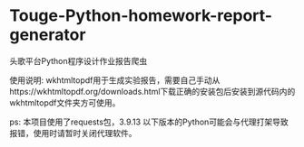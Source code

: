 # Touge-Python-homework-report-generator
头歌平台Python程序设计作业报告爬虫

使用说明:
wkhtmltopdf用于生成实验报告，需要自己手动从https://wkhtmltopdf.org/downloads.html下载正确的安装包后安装到源代码内的wkhtmltopdf文件夹方可使用。

ps:
本项目使用了requests包，3.9.13 以下版本的Python可能会与代理打架导致报错，使用时请暂时关闭代理软件。
